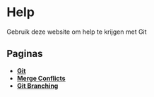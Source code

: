 # Help

Gebruik deze website om help te krijgen met Git

## Paginas

- <ins>**[Git](git.md)**</ins>
- <ins>**[Merge Conflicts](merge-conflicts.md)**</ins>
- <ins>**[Git Branching](git-branching.md)**</ins>

